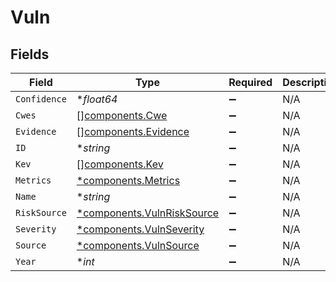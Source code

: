 # Vuln


## Fields

| Field                                                                   | Type                                                                    | Required                                                                | Description                                                             |
| ----------------------------------------------------------------------- | ----------------------------------------------------------------------- | ----------------------------------------------------------------------- | ----------------------------------------------------------------------- |
| `Confidence`                                                            | **float64*                                                              | :heavy_minus_sign:                                                      | N/A                                                                     |
| `Cwes`                                                                  | [][components.Cwe](../../models/components/cwe.md)                      | :heavy_minus_sign:                                                      | N/A                                                                     |
| `Evidence`                                                              | [][components.Evidence](../../models/components/evidence.md)            | :heavy_minus_sign:                                                      | N/A                                                                     |
| `ID`                                                                    | **string*                                                               | :heavy_minus_sign:                                                      | N/A                                                                     |
| `Kev`                                                                   | [][components.Kev](../../models/components/kev.md)                      | :heavy_minus_sign:                                                      | N/A                                                                     |
| `Metrics`                                                               | [*components.Metrics](../../models/components/metrics.md)               | :heavy_minus_sign:                                                      | N/A                                                                     |
| `Name`                                                                  | **string*                                                               | :heavy_minus_sign:                                                      | N/A                                                                     |
| `RiskSource`                                                            | [*components.VulnRiskSource](../../models/components/vulnrisksource.md) | :heavy_minus_sign:                                                      | N/A                                                                     |
| `Severity`                                                              | [*components.VulnSeverity](../../models/components/vulnseverity.md)     | :heavy_minus_sign:                                                      | N/A                                                                     |
| `Source`                                                                | [*components.VulnSource](../../models/components/vulnsource.md)         | :heavy_minus_sign:                                                      | N/A                                                                     |
| `Year`                                                                  | **int*                                                                  | :heavy_minus_sign:                                                      | N/A                                                                     |